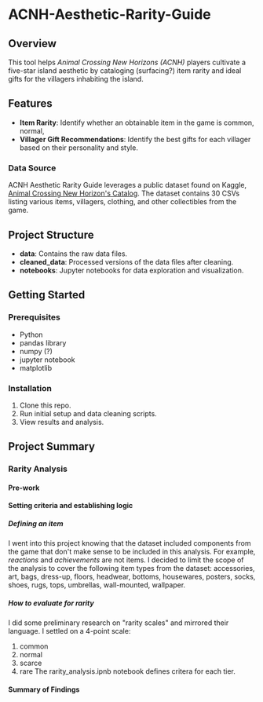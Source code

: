 # ACNH-Aesthetic-Rarity-Guide
## Overview
This tool helps *Animal Crossing New Horizons (ACNH)* players cultivate a five-star island aesthetic by cataloging (surfacing?) item rarity and ideal gifts for the villagers inhabiting the island.

## Features
- **Item Rarity**: Identify whether an obtainable item in the game is common, normal, 
- **Villager Gift Recommendations**: Identify the best gifts for each villager based on their personality and style.

### Data Source
ACNH Aesthetic Rarity Guide leverages a public dataset found on Kaggle, [Animal Crossing New Horizon's Catalog](https://www.kaggle.com/datasets/jessicali9530/animal-crossing-new-horizons-nookplaza-dataset). The dataset contains 30 CSVs listing various items, villagers, clothing, and other collectibles from the game. 

## Project Structure
- **data**: Contains the raw data files.
- **cleaned_data**: Processed versions of the data files after cleaning.
- **notebooks**: Jupyter notebooks for data exploration and visualization.

## Getting Started
### Prerequisites
- Python
- pandas library
- numpy (?)
- jupyter notebook
- matplotlib

### Installation
1. Clone this repo.
2. Run initial setup and data cleaning scripts.
3. View results and analysis.

## Project Summary
### Rarity Analysis
#### Pre-work
#### Setting criteria and establishing logic
##### Defining an item
I went into this project knowing that the dataset included components from the game that don't make sense to be included in this analysis. For example, *reactions* and *achievements* are not items. I decided to limit the scope of the analysis to cover the following item types from the dataset: accessories, art, bags, dress-up, floors, headwear, bottoms, housewares, posters, socks, shoes, rugs, tops, umbrellas, wall-mounted, wallpaper. 

##### How to evaluate for rarity
I did some preliminary research on "rarity scales" and mirrored their language. I settled on a 4-point scale:
1. common
2. normal
3. scarce
4. rare
The rarity_analysis.ipnb notebook defines critera for each tier.

#### Summary of Findings




















